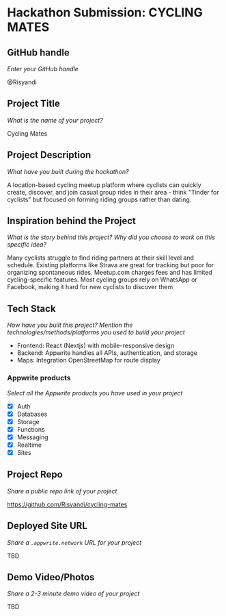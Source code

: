 # Hackathon Submission: CYCLING MATES

## GitHub handle

_Enter your GitHub handle_  

@Risyandi

## Project Title

_What is the name of your project?_

Cycling Mates

## Project Description

_What have you built during the hackathon?_

A location-based cycling meetup platform where cyclists can quickly create, discover, and join casual group rides in their area - think "Tinder for cyclists" but focused on forming riding groups rather than dating.

## Inspiration behind the Project  

_What is the story behind this project? Why did you choose to work on this specific idea?_

Many cyclists struggle to find riding partners at their skill level and schedule. Existing platforms like Strava are great for tracking but poor for organizing spontaneous rides. Meetup.com charges fees and has limited cycling-specific features. Most cycling groups rely on WhatsApp or Facebook, making it hard for new cyclists to discover them

## Tech Stack

_How have you built this project? Mention the technologies/methods/platforms you used to build your project_  

- Frontend: React (Nextjs) with mobile-responsive design  
- Backend: Appwrite handles all APIs, authentication, and storage
- ​Maps: Integration OpenStreetMap for route display

### Appwrite products

_Select all the Appwrite products you have used in your project_  

- [X] Auth
- [X] Databases
- [X] Storage
- [X] Functions
- [X] Messaging
- [X] Realtime
- [X] Sites

## Project Repo  

_Share a public repo link of your project_  

<https://github.com/Risyandi/cycling-mates>

## Deployed Site URL

_Share a `.appwrite.network` URL for your project_

TBD

## Demo Video/Photos  

_Share a 2-3 minute demo video of your project_  

TBD
